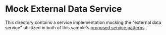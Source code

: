 # Mock External Data Service

This directory contains a service implementation mocking the "external data service" utilitized in both of this sample's [proposed service patterns](../../README.md#strategy-overview).
